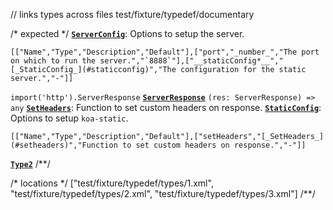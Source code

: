// links types across files
test/fixture/typedef/documentary

/* expected */
__[`ServerConfig`](t)__: Options to setup the server.

```table
[["Name","Type","Description","Default"],["port","_number_","The port on which to run the server.","`8888`"],["__staticConfig*__","[_StaticConfig_](#staticconfig)","The configuration for the static server.","-"]]
```
`import('http').ServerResponse` __[`ServerResponse`](l)__
`(res: ServerResponse) => any` __[`SetHeaders`](t)__: Function to set custom headers on response.
__[`StaticConfig`](t)__: Options to setup `koa-static`.

```table
[["Name","Type","Description","Default"],["setHeaders","[_SetHeaders_](#setheaders)","Function to set custom headers on response.","-"]]
```
__[`Type2`](t)__
/**/

/* locations */
["test/fixture/typedef/types/1.xml",
 "test/fixture/typedef/types/2.xml",
 "test/fixture/typedef/types/3.xml"]
/**/